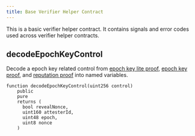 ```yaml
---
title: Base Verifier Helper Contract
---
```


This is a basic verifier helper contract. It contains signals and error codes used across verifier helper contracts.

## decodeEpochKeyControl

Decode a epoch key related control from [epoch key lite proof](../../circuits-api/circuits#epoch-key-lite-proof), [epoch key proof](../../circuits-api/circuits.md#epoch-key-proof), and [reputation proof](../../circuits-api/circuits.md#prove-reputation-proof) into named variables.

```sol
function decodeEpochKeyControl(uint256 control)
    public
    pure
    returns (
      bool revealNonce,
      uint160 attesterId,
      uint48 epoch,
      uint8 nonce
    )
```
